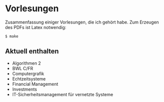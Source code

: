 Vorlesungen
===========

Zusammenfassung einiger Vorlesungen, die ich gehört habe. Zum Erzeugen des PDFs ist Latex 
notwendig:

`$ make`

Aktuell enthalten
-----------------

* Algorithmen 2
* BWL C/FR
* Computergrafik
* Echtzeitsysteme
* Financial Management
* Investments
* IT-Sicherheitsmanagement für vernetzte Systeme
